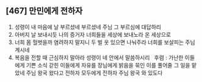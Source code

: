## [467] 만민에게 전하자

1) 성령이 내 마음에 날 부르셨네 부르셨네 주님 그 부르심에 대답하리  
2) 아버지 날 보내시듯 나의 증거자 너희들을 세상에 보내노라 온 세상으로   
3) 너희 몸 헐벗을까 염려하지 말지니 두 벌 옷 있으면 나눠주라 너희를 보살피는 주님 계시네  
4) 복음을 전할 때 근심하지 말아라 성령이 네 안에서 말씀하시리  
후렴 : 가난한 이들에게 기쁜 소식 갇힌 이들에게 자유를 장님에게 밝음을 묶인 이를 풀어줄 그 일을 맡았네 주님 왕국 왔다고 전하자 모두에게 전하자 주님 왕국 와 있도다
